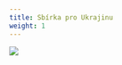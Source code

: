 ```yaml
---
title: Sbírka pro Ukrajinu
weight: 1
---
```

![](/images/uploads/sbirka-pro-ukrajinu-v-dolnich-brezanech.jpg)